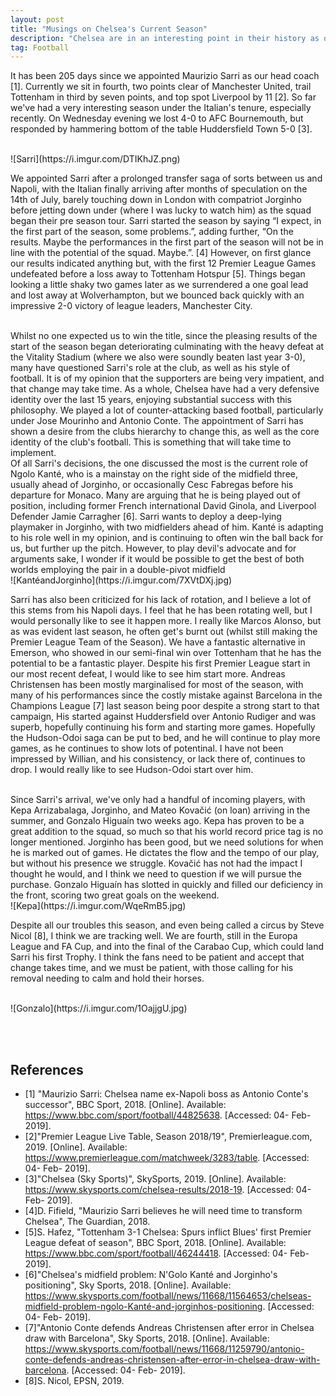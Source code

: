 ```yaml
---
layout: post
title: "Musings on Chelsea's Current Season"
description: "Chelsea are in an interesting point in their history as our identity changes"
tag: Football
---
```


It has been 205 days since we appointed Maurizio Sarri as our head coach [1]. Currently we sit in fourth, two points clear of Manchester United, trail Tottenham in third by seven points, and top spot Liverpool by 11 [2].
So far we've had a very interesting season under the Italian's tenure, especially recently. On Wednesday evening we lost 4-0 to AFC Bournemouth, but responded by hammering bottom of the table Huddersfield Town 5-0 [3].

<br>
![Sarri](https://i.imgur.com/DTIKhJZ.png)
<br>

We appointed Sarri after a prolonged transfer saga of sorts between us and Napoli, with the Italian finally arriving after months of speculation on the 14th of July, barely touching down in London with compatriot Jorginho before jetting down under (where I was lucky to watch him) as the squad began their pre season tour. Sarri started the season by saying “I expect, in the first part of the season, some problems.”, adding further, “On the results. Maybe the performances in the first part of the season will not be in line with the potential of the squad. Maybe.”. [4] However, on first glance our results indicated anything but, with the first 12 Premier League Games undefeated before a loss away to Tottenham Hotspur [5]. Things began looking a little shaky two games later as we surrendered a one goal lead and lost away at Wolverhampton, but we bounced back quickly with an impressive 2-0 victory of league leaders, Manchester City.


<br>
Whilst no one expected us to win the title, since the pleasing results of the start of the season began deteriorating culminating with the heavy defeat at the Vitality Stadium (where we also were soundly beaten last year 3-0), many have questioned Sarri's role at the club, as well as his style of football.
It is of my opinion that the supporters are being very impatient, and that change may take time. As a whole, Chelsea have had a very defensive identity over the last 15 years, enjoying substantial success with this philosophy. We played a lot of counter-attacking based football, particularly under Jose Mourinho and Antonio Conte. The appointment of Sarri has shown a desire from the clubs hierarchy to change this, as well as the core identity of the club's football. This is something that will take time to implement.


<br>
Of all Sarri's decisions, the one discussed the most is the current role of Ngolo Kanté, who is a mainstay on the right side of the midfield three, usually ahead of Jorginho, or occasionally Cesc Fabregas before his departure for Monaco.
Many are arguing that he is being played out of position, including former French international David Ginola, and Liverpool Defender Jamie Carragher [6]. Sarri wants to deploy a deep-lying playmaker in Jorginho, with two midfielders ahead of him. 
Kanté is adapting to his role well in my opinion, and is continuing to often win the ball back for us, but further up the pitch. However, to play devil's advocate and for arguments sake, I wonder if it would be possible to get the best of both worlds employing the pair in a double-pivot midfield 

<br>
![KantéandJorginho](https://i.imgur.com/7XVtDXj.jpg)
<br>

Sarri has also been criticized for his lack of rotation, and I believe a lot of this stems from his Napoli days. I feel that he has been rotating well, but I would personally like to see it happen more. I really like Marcos Alonso, but as was evident last 
season, he often get's burnt out (whilst still making the Premier League Team of the Season). We have a fantastic alternative in Emerson, who showed in our semi-final win over Tottenham that he has the potential to be a fantastic player. Despite his first Premier League start 
in our most recent defeat, I would like to see him start more. Andreas Christensen has been mostly marginalised for most of the season, with many of his performances since the costly mistake against Barcelona in the Champions League [7] last season being poor despite a strong start to that campaign, His started against Huddersfield over 
Antonio Rudiger and was superb, hopefully continuing his form and starting more games. Hopefully the Hudson-Odoi saga can be put to bed, and he will continue to play more games, as he continues to show lots of potentinal. I have not been impressed by Willian, and his consistency, or lack there of, continues to drop. I would really like to see Hudson-Odoi start over him.


<br>
Since Sarri's arrival, we've only had a handful of incoming players, with Kepa Arrizabalaga, Jorginho, and Mateo Kovačić (on loan) arriving in the summer, and Gonzalo Higuaín two weeks ago. Kepa has proven to be a great addition to the squad, so much so that his world record price tag is no longer mentioned. Jorginho has been good, but we need solutions for when he is marked out of games.
He dictates the flow and the tempo of our play, but without his presence we struggle. Kovačić has not had the impact I thought he would, and I think we need to question if we will pursue the purchase. Gonzalo Higuaín has slotted in quickly and filled our deficiency in the front, scoring two great goals on the weekend.

<br>
![Kepa](https://i.imgur.com/WqeRmB5.jpg)
<br>

Despite all our troubles this season, and even being called a circus by Steve Nicol [8], I think we are tracking well. We are fourth, still in the Europa League and FA Cup, and into the final of the Carabao Cup, which could land Sarri his first Trophy. I think the fans need to be patient and accept that change takes time, and we must be patient, with those calling for his removal needing to calm and hold their horses.

<br>
![Gonzalo](https://i.imgur.com/1OajjgU.jpg)

<br><br>
## References

- [1] "Maurizio Sarri: Chelsea name ex-Napoli boss as Antonio Conte's successor", BBC Sport, 2018. [Online]. Available: https://www.bbc.com/sport/football/44825638. [Accessed: 04- Feb- 2019].
- [2]"Premier League Live Table, Season 2018/19", Premierleague.com, 2019. [Online]. Available: https://www.premierleague.com/matchweek/3283/table. [Accessed: 04- Feb- 2019].
- [3]"Chelsea (Sky Sports)", SkySports, 2019. [Online]. Available: https://www.skysports.com/chelsea-results/2018-19. [Accessed: 04- Feb- 2019].
- [4]D. Fifield, "Maurizio Sarri believes he will need time to transform Chelsea", The Guardian, 2018.
- [5]S. Hafez, "Tottenham 3-1 Chelsea: Spurs inflict Blues' first Premier League defeat of season", BBC Sport, 2018. [Online]. Available: https://www.bbc.com/sport/football/46244418. [Accessed: 04- Feb- 2019].
- [6]"Chelsea's midfield problem: N'Golo Kanté and Jorginho's positioning", Sky Sports, 2018. [Online]. Available: https://www.skysports.com/football/news/11668/11564653/chelseas-midfield-problem-ngolo-Kanté-and-jorginhos-positioning. [Accessed: 04- Feb- 2019].
- [7]"Antonio Conte defends Andreas Christensen after error in Chelsea draw with Barcelona", Sky Sports, 2018. [Online]. Available: https://www.skysports.com/football/news/11668/11259790/antonio-conte-defends-andreas-christensen-after-error-in-chelsea-draw-with-barcelona. [Accessed: 04- Feb- 2019].
- [8]S. Nicol, EPSN, 2019.
